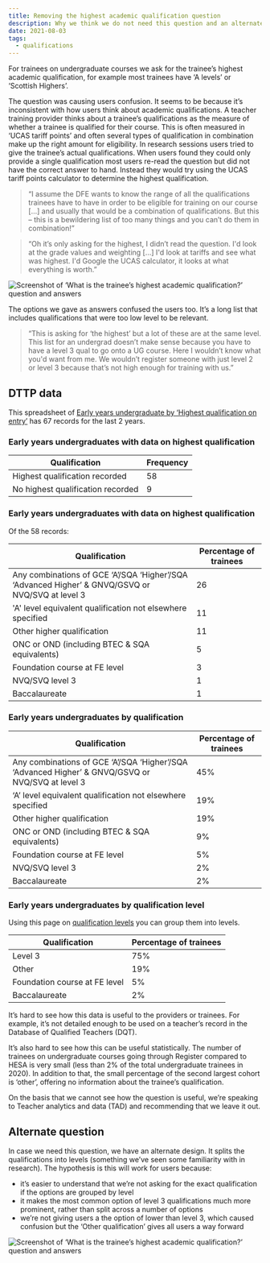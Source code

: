 ```yaml
---
title: Removing the highest academic qualification question
description: Why we think we do not need this question and an alternate design if we do
date: 2021-08-03
tags:
  - qualifications
---
```


For trainees on undergraduate courses we ask for the trainee’s highest academic qualification, for example most trainees have ‘A levels’ or ‘Scottish Highers’.

The question was causing users confusion. It seems to be because it’s inconsistent with how users think about academic qualifications. A teacher training provider thinks about a trainee’s qualifications as the measure of whether a trainee is qualified for their course. This is often measured in ‘UCAS tariff points’ and often several types of qualification in combination make up the right amount for eligibility. In research sessions users tried to give the trainee’s actual qualifications. When users found they could only provide a single qualification most users re-read the question but did not have the correct answer to hand. Instead they would try using the UCAS tariff points calculator to determine the highest qualification.

> “I assume the DFE wants to know the range of all the qualifications trainees have to have in order to be eligible for training on our course [...] and usually that would be a combination of qualifications. But this – this is a bewildering list of too many things and you can’t do them in combination!”

> “Oh it’s only asking for the highest, I didn’t read the question. I'd look at the grade values and weighting [...] I'd look at tariffs and see what was highest. I'd Google the UCAS calculator, it looks at what everything is worth.”

![Screenshot of ‘What is the trainee’s highest academic qualification?’ question and answers](highest-academic-qualification-v1.png "Highest academic qualification — first iteration.")

The options we gave as answers confused the users too. It’s a long list that includes qualifications that were too low level to be relevant.

> “This is asking for ‘the highest’ but a lot of these are at the same level. This list for an undergrad doesn’t make sense because you have to have a level 3 qual to go onto a UG course. Here I wouldn’t know what you'd want from me. We wouldn’t register someone with just level 2 or level 3 because that’s not high enough for training with us.”

## DTTP data

This spreadsheet of [Early years undergraduate by ‘Highest qualification on entry’](https://docs.google.com/spreadsheets/u/1/d/1fb2ialqhFKxVh8WZ8yeoeKkJrtcJNnUm/edit#gid=1730684280) has 67 records for the last 2 years.

### Early years undergraduates with data on highest qualification

| Qualification | Frequency |
| --- | --- |
| Highest qualification recorded | 58 |
| No highest qualification recorded | 9 |

### Early years undergraduates with data on highest qualification

Of the 58 records:

| Qualification | Percentage of trainees |
| --- | --- |
| Any combinations of GCE ‘A’/SQA ‘Higher’/SQA ‘Advanced Higher’ & GNVQ/GSVQ or NVQ/SVQ at level 3 | 26 |
| 'A' level equivalent qualification not elsewhere specified | 11 |
| Other higher qualification | 11 |
| ONC or OND (including BTEC & SQA equivalents) | 5 |
| Foundation course at FE level | 3 |
| NVQ/SVQ level 3 | 1 |
| Baccalaureate | 1 |

### Early years undergraduates by qualification

| Qualification | Percentage of trainees |
| --- | --- |
| Any combinations of GCE ‘A’/SQA ‘Higher’/SQA ‘Advanced Higher’ & GNVQ/GSVQ or NVQ/SVQ at level 3 | 45% |
| ‘A’ level equivalent qualification not elsewhere specified | 19% |
| Other higher qualification | 19% |
| ONC or OND (including BTEC & SQA equivalents) | 9% |
| Foundation course at FE level | 5% |
| NVQ/SVQ level 3 | 2% |
| Baccalaureate | 2% |

### Early years undergraduates by qualification level

Using this page on [qualification levels](https://www.gov.uk/what-different-qualification-levels-mean) you can group them into levels.

| Qualification | Percentage of trainees |
| --- | --- |
| Level 3 | 75% |
| Other | 19% |
| Foundation course at FE level | 5% |
| Baccalaureate | 2% |

It’s hard to see how this data is useful to the providers or trainees. For example, it’s not detailed enough to be used on a teacher’s record in the Database of Qualified Teachers (DQT).

It’s also hard to see how this can be useful statistically. The number of trainees on undergraduate courses going through Register compared to HESA is very small (less than 2% of the total undergraduate trainees in 2020). In addition to that, the small percentage of the second largest cohort is ‘other’, offering no information about the trainee’s qualification.

On the basis that we cannot see how the question is useful, we’re speaking to Teacher analytics and data (TAD) and recommending that we leave it out.

## Alternate question

In case we need this question, we have an alternate design. It splits the qualifications into levels (something we’ve seen some familiarity with in research). The hypothesis is this will work for users because:

- it’s easier to understand that we’re not asking for the exact qualification if the options are grouped by level
- it makes the most common option of level 3 qualifications much more prominent, rather than split across a number of options
- we’re not giving users a the option of lower than level 3, which caused confusion but the ‘Other qualification’ gives all users a way forward

![Screenshot of ‘What is the trainee’s highest academic qualification?’ question and answers](highest-academic-qualification-v2.png "Highest academic qualification — second iteration.")

